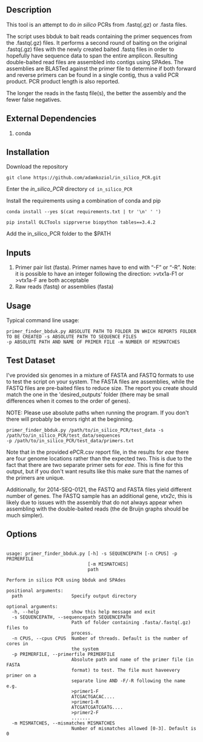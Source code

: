 ## Description

This tool is an attempt to do _in silico_ PCRs from .fastq(.gz) or .fasta files. 

The script uses bbduk to bait reads containing the primer sequences from the .fastq(.gz) files. It 
performs a second round of baiting on the original .fastq(.gz) files with the newly created baited
.fastq files in order to hopefully have sequence data to span the entire amplicon. Resulting
double-baited read files are assembled into contigs using SPAdes. 
The assemblies are BLASTed against the primer file to determine if both forward and reverse 
primers can be found in a single contig, thus a valid PCR product. PCR product length is also 
reported.

The longer the reads in the fastq file(s), the better the assembly and the fewer false negatives.

## External Dependencies
1. conda


## Installation
Download the repository

`git clone https://github.com/adamkoziol/in_silico_PCR.git`

Enter the _in\_silico\_PCR_ directory
`cd in_silico_PCR`

Install the requirements using a combination of conda and pip

`conda install --yes $(cat requirements.txt | tr '\n' ' ')`

`pip install OLCTools sipprverse biopython tables==3.4.2`

Add the in\_silico\_PCR folder to the $PATH

## Inputs

1. Primer pair list (fasta). Primer names have to end with “-F” or “-R”. Note: it is possible to have an integer 
following the direction: >vtx1a-F1 or >vtx1a-F are both acceptable
2. Raw reads (fastq) or assemblies (fasta)

## Usage

Typical command line usage:
````
primer_finder_bbduk.py ABSOLUTE PATH TO FOLDER IN WHICH REPORTS FOLDER TO BE CREATED -s ABSOLUTE PATH TO SEQUENCE FILES 
-p ABSOLUTE PATH AND NAME OF PRIMER FILE -m NUMBER OF MISMATCHES
````

## Test Dataset

I've provided six genomes in a mixture of FASTA and FASTQ formats to use to test the script on your system. 
The FASTA files are assemblies, while the FASTQ files are pre-baited files to reduce size. 
The report you create should match the one in the 'desired_outputs' folder (there may be small
differences when it comes to the order of genes).

NOTE: Please use absolute paths when running the program. If you don't there will probably be 
errors right at the beginning.

````
primer_finder_bbduk.py /path/to/in_silico_PCR/test_data -s /path/to/in_silico_PCR/test_data/sequences 
-p /path/to/in_silico_PCR/test_data/primers.txt
````

Note that in the provided ePCR.csv report file, in the results for _eae_ there are  four genome 
locations rather than the expected two. This is due to the fact that there are two separate 
primer sets for _eae_. This is fine for this output, but if you don't want results like this 
make sure that the names of the primers are unique.

Additionally, for 2014-SEQ-0121, the FASTQ and FASTA files yield different number of genes. The FASTQ sample has an
additional gene, _vtx2c_, this is likely due to issues with the assembly that do not always appear when
assembling with the double-baited reads (the de Bruijn graphs should be much simpler). 

## Options

````

usage: primer_finder_bbduk.py [-h] -s SEQUENCEPATH [-n CPUS] -p PRIMERFILE
                              [-m MISMATCHES]
                              path

Perform in silico PCR using bbduk and SPAdes

positional arguments:
  path                  Specify output directory

optional arguments:
  -h, --help            show this help message and exit
  -s SEQUENCEPATH, --sequencepath SEQUENCEPATH
                        Path of folder containing .fasta/.fastq(.gz) files to
                        process.
  -n CPUS, --cpus CPUS  Number of threads. Default is the number of cores in
                        the system
  -p PRIMERFILE, --primerfile PRIMERFILE
                        Absolute path and name of the primer file (in FASTA
                        format) to test. The file must haveevery primer on a
                        separate line AND -F/-R following the name e.g.
                        >primer1-F 
                        ATCGACTGACAC.... 
                        >primer1-R
                        ATCGATCGATCGATG.... 
                        >primer2-F 
                        .......
  -m MISMATCHES, --mismatches MISMATCHES
                        Number of mismatches allowed [0-3]. Default is 0

````
